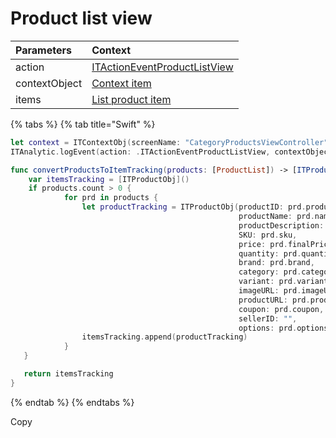 # Product list view

| **Parameters** | **Context** |
| :--- | :--- |
| action | [ITActionEventProductListView](../tracking-event/log-event.md) |
| contextObject | [Context item]() |
| items | [List product item]() |

{% tabs %}
{% tab title="Swift" %}
```swift
let context = ITContextObj(screenName: "CategoryProductsViewController")
ITAnalytic.logEvent(action: .ITActionEventProductListView, contextObject: context, items: self.convertProductsToItemTracking(products:productList))

func convertProductsToItemTracking(products: [ProductList]) -> [ITProductObj] {
    var itemsTracking = [ITProductObj]()
    if products.count > 0 {
            for prd in products {
                let productTracking = ITProductObj(productID: prd.productId,
                                                   productName: prd.name,
                                                   productDescription: prd.shortDescription,
                                                   SKU: prd.sku,
                                                   price: prd.finalPrice,
                                                   quantity: prd.quantity,
                                                   brand: prd.brand,
                                                   category: prd.category,
                                                   variant: prd.variant,
                                                   imageURL: prd.imageURL,
                                                   productURL: prd.productURL,
                                                   coupon: prd.coupon,
                                                   sellerID: "",
                                                   options: prd.options)
                itemsTracking.append(productTracking)
            }
   }

   return itemsTracking
}
```
{% endtab %}
{% endtabs %}

Copy  


